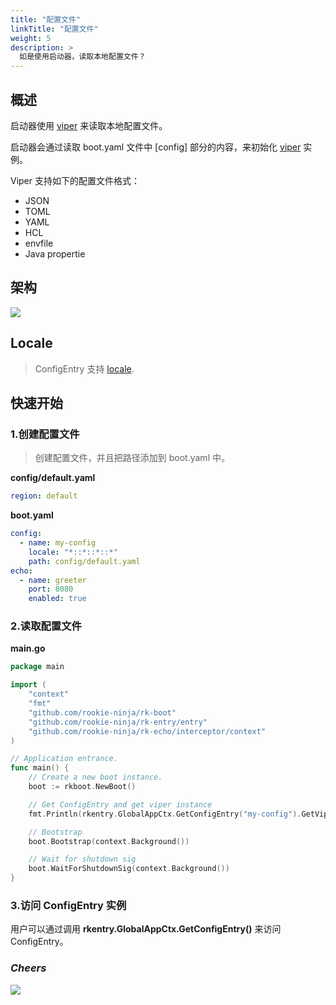 ```yaml
---
title: "配置文件"
linkTitle: "配置文件"
weight: 5
description: >
  如是使用启动器，读取本地配置文件？
---
```


## 概述
启动器使用 [viper](https://github.com/spf13/viper) 来读取本地配置文件。

启动器会通过读取 boot.yaml 文件中 [config] 部分的内容，来初始化 [viper](https://github.com/spf13/viper) 实例。

Viper 支持如下的配置文件格式：
- JSON
- TOML
- YAML
- HCL
- envfile
- Java propertie

## 架构
![](/bootstrapper/user-guide/echo-golang/advanced/config-arch.png)

## Locale
> ConfigEntry 支持 [locale](/docs/bootstrapper/user-guide/go/echo/advanced/locale/).

## 快速开始
### 1.创建配置文件
> 创建配置文件，并且把路径添加到 boot.yaml 中。

**config/default.yaml**
```yaml
region: default
```
**boot.yaml**
```yaml
config:
  - name: my-config
    locale: "*::*::*::*"
    path: config/default.yaml
echo:
  - name: greeter
    port: 8080
    enabled: true
```

### 2.读取配置文件
**main.go**
```go
package main

import (
	"context"
	"fmt"
	"github.com/rookie-ninja/rk-boot"
	"github.com/rookie-ninja/rk-entry/entry"
	"github.com/rookie-ninja/rk-echo/interceptor/context"
)

// Application entrance.
func main() {
	// Create a new boot instance.
	boot := rkboot.NewBoot()

	// Get ConfigEntry and get viper instance
	fmt.Println(rkentry.GlobalAppCtx.GetConfigEntry("my-config").GetViper().GetString("region"))

	// Bootstrap
	boot.Bootstrap(context.Background())

	// Wait for shutdown sig
	boot.WaitForShutdownSig(context.Background())
}
```

### 3.访问 ConfigEntry 实例
用户可以通过调用 **rkentry.GlobalAppCtx.GetConfigEntry()** 来访问 ConfigEntry。

### _**Cheers**_
![](/bootstrapper/user-guide/cheers.png)